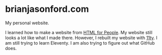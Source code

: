 # brianjasonford.com
My personal website.

I learned how to make a website from [HTML for People](https://htmlforpeople.com). My website still looks a lot like what I made there. However, I rebuilt my website with [11ty](https://www.11ty.dev). I am still trying to learn Eleventy. I am also trying to figure out what GitHub does.
